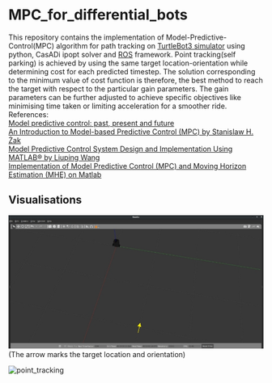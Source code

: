 # MPC_for_differential_bots
This repository contains the implementation of Model-Predictive-Control(MPC) algorithm for path tracking on [TurtleBot3 simulator](https://www.turtlebot.com) using python, CasADi ipopt solver and [ROS](https://www.ros.org/) framework. Point tracking(self parking) is achieved by using the same target location-orientation while determining cost for each predicted timestep. The solution corresponding to the minimum value of cost function is therefore, the best method to reach the target with respect to the particular gain parameters. The gain parameters can be further adjusted to achieve specific objectives like minimising time taken or limiting acceleration for a smoother ride. <br />
References:<br />
[Model predictive control: past, present and future](https://www.sciencedirect.com/science/article/pii/0019057894900957)<br />
[An Introduction to Model-based Predictive Control (MPC) by Stanislaw H. Żak](https://www.researchgate.net/profile/Mohamed_Mourad_Lafifi/post/Model-Predictive-Control-examples/attachment/60202ac761fb570001029f61/AS%3A988637009301508%401612720839656/download/An+Introduction+to+Model-based+Predictive+Control+%28MPC%29.pdf)<br />
[Model Predictive Control System Design and Implementation Using MATLAB® by Liuping Wang](https://books.google.co.in/books?hl=en&lr=&id=vcc_AAAAQBAJ&oi=fnd&pg=PR27&dq=Model+Predictive+Control+System+Design+and+Implementation+Using+MATLAB+%C2%AE&ots=ivywSbpPYl&sig=kVciiao6kw3XqNlW9ohULHtdpA0#v=onepage&q=Model%20Predictive%20Control%20System%20Design%20and%20Implementation%20Using%20MATLAB%20%C2%AE&f=false)<br />
[Implementation of Model Predictive Control (MPC) and Moving Horizon Estimation (MHE) on Matlab](https://github.com/MMehrez/MPC-and-MHE-implementation-in-MATLAB-using-Casadi/blob/master/workshop_github/MPC_MHE_slides.pdf)<br />

## Visualisations

![target](/Visualisations/mpc_multipleShooting_pointTracking_turtlebot3_target.jpeg)	
(The arrow marks the target location and orientation)

![point_tracking](/Visualisations/mpc_multipleShooting_pointTracking_turtlebot3.gif)	


